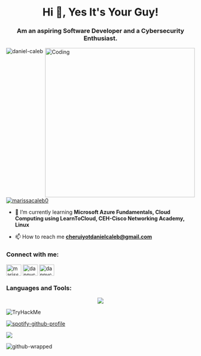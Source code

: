 <h1 align="center">Hi 👋, Yes It's Your Guy!</h1>
<h3 align="center">Am an aspiring Software Developer and a Cybersecurity Enthusiast.</h3>

<img align="right" alt="Coding" width="400" src="https://www.ampron.eu/wp-content/uploads/2019/01/code-developer.gif">

<p align="left"> <img src="https://komarev.com/ghpvc/?username=daniel-caleb&label=Profile%20views&color=0e75b6&style=flat" alt="daniel-caleb" /> </p>

<p align="left"> <a href="https://twitter.com/marissacaleb0" target="blank"><img src="https://img.shields.io/twitter/follow/marissacaleb0?logo=twitter&style=for-the-badge" alt="marissacaleb0" /></a> </p>

- 🌱 I’m currently learning **Microsoft Azure Fundamentals, Cloud Computing using LearnToCloud, CEH-Cisco Networking Academy, Linux**

- 📫 How to reach me **cheruiyotdanielcaleb@gmail.com**

<h3 align="left">Connect with me:</h3>

<p align="left">
<a href="https://twitter.com/marissacaleb0" target="blank"><img align="center" src="https://raw.githubusercontent.com/rahuldkjain/github-profile-readme-generator/master/src/images/icons/Social/twitter.svg" alt="marissacaleb0" height="30" width="40" /></a>
<a href="https://fb.com/dannycaleb marissa" target="blank"><img align="center" src="https://raw.githubusercontent.com/rahuldkjain/github-profile-readme-generator/master/src/images/icons/Social/facebook.svg" alt="dannycaleb marissa" height="30" width="40" /></a>
<a href="https://instagram.com/dannycaleb_" target="blank"><img align="center" src="https://raw.githubusercontent.com/rahuldkjain/github-profile-readme-generator/master/src/images/icons/Social/instagram.svg" alt="dannycaleb_" height="30" width="40" /></a>
</p>

<h3 align="left">Languages and Tools:</h3>

<p align="center">
  <a href="https://skillicons.dev">
    <img src="https://skillicons.dev/icons?i=bash,linux,git,py,django,postgres,postman,androidstudio,kotlin,firebase,gradle,java,azure,gcp,php,laravel,mysql,netlify,powershell,github,bootstrap,cpp,css,vscode,eclipse,html,idea,js,docker,c,vim" />
  </a>
</p>

<img src="https://tryhackme-badges.s3.amazonaws.com/cheruiyotdanielc.png" alt="TryHackMe">

  
[![spotify-github-profile](https://spotify-github-profile.vercel.app/api/view?uid=316rmftbxk7cy77jvy43g7tlyfji&cover_image=true&theme=default&show_offline=false&background_color=121212&interchange=false)](https://open.spotify.com/user/316rmftbxk7cy77jvy43g7tlyfji)

<a>
<img src = "https://api.githubtrends.io/user/svg/daniel-caleb/langs?time_range=one_year&use_percent=True&loc_metric=changed&theme=dark"></img>
</a>


![github-wrapped](https://github.com/daniel-caleb/Daniel-Caleb/assets/95380895/ab6bbcd0-1e5b-4fa1-b023-53ed823c8012)

